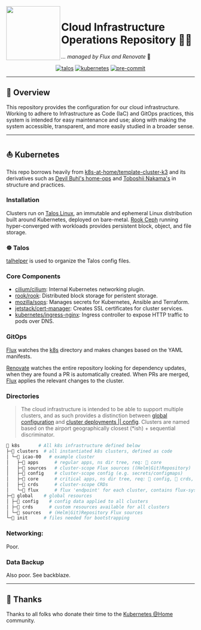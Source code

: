 <img src="https://camo.githubusercontent.com/5b298bf6b0596795602bd771c5bddbb963e83e0f/68747470733a2f2f692e696d6775722e636f6d2f7031527a586a512e706e67" align="left" width="144px" height="144px"/>

# Cloud Infrastructure Operations Repository 🐱‍💻
_... managed by Flux and Renovate_ 🤖

<div align="center">

[![talos](https://img.shields.io/badge/talos-v1.1.2-brightgreen?style=for-the-badge&logo=linux&logoColor=white)](https://www.talos.dev/)
[![kubernetes](https://img.shields.io/badge/kubernetes-v1.24.3-brightgreen?style=for-the-badge&logo=kubernetes&logoColor=white)](https://kubernetes.io/)
[![pre-commit](https://img.shields.io/badge/pre--commit-enabled-brightgreen?logo=pre-commit&logoColor=white&style=for-the-badge)](https://github.com/pre-commit/pre-commit)

</div>

---

## 📖 Overview

This repository provides the configuration for our cloud infrastructure. Working to adhere to Infrastructure as Code (IaC) and GitOps practices, this system is intended for easy maintenance and use; along with making the system accessible, transparent, and more easily studied in a broader sense.

---

## ⛵ Kubernetes

This repo borrows heavily from [k8s-at-home/template-cluster-k3](https://github.com/k8s-at-home/template-cluster-k3s) and its derivatives such as [Devil Buhl's home-ops](https://github.com/onedr0p/home-ops) and [Toboshii Nakama's](https://github.com/toboshii/home-ops) in structure and practices.

### Installation

Clusters run on [Talos Linux](https://talos.dev/), an immutable and ephemeral Linux distribution built around Kubernetes, deployed on bare-metal. [Rook Ceph](https://rook.io/) running hyper-converged with workloads provides persistent block, object, and file storage.

### ☸️ Talos

[talhelper](https://github.com/budimanjojo/talhelper) is used to organize the Talos config files.

### Core Components

- [cilium/cilium](https://github.com/cilium/cilium): Internal Kubernetes networking plugin.
- [rook/rook](https://github.com/rook/rook): Distributed block storage for peristent storage.
- [mozilla/sops](https://toolkit.fluxcd.io/guides/mozilla-sops/): Manages secrets for Kubernetes, Ansible and Terraform.
- [jetstack/cert-manager](https://cert-manager.io/docs/): Creates SSL certificates for cluster services.
- [kubernetes/ingress-nginx](https://github.com/kubernetes/ingress-nginx/): Ingress controller to expose HTTP traffic to pods over DNS.

### GitOps

[Flux](https://github.com/fluxcd/flux2) watches the [k8s](./k8s/) directory and makes changes based on the YAML manifests.

[Renovate](https://github.com/renovatebot/renovate) watches the entire repository looking for dependency updates, when they are found a PR is automatically created. When PRs are merged, [Flux](https://github.com/fluxcd/flux2) applies the relevant changes to the cluster.

### Directories

> The cloud infrastructure is intended to be able to support multiple clusters, and as such provides a distinction between [global configuration](./k8s/global/) and [cluster deployments || config](./k8s/clusters/). Clusters are named based on the airport geographically closest (\*ish) + sequential discriminator.

```sh
📁 k8s       # All k8s infrastructure defined below
├─📁 clusters  # all instantiated k8s clusters, defined as code
│ └─📁 icao-00   # example cluster
│   ├─📁 apps      # regular apps, ns dir tree, req: 📁 core
│   ├─📁 sources   # cluster-scope Flux sources ((Helm|Git)Repository)
│   ├─📁 config    # cluster-scope config (e.g. secrets/configmaps)
│   ├─📁 core      # critical apps, ns dir tree, req: 📁 config, 📁 crds, 📁 sources
│   ├─📁 crds      # cluster-scope CRDs
│   └─📁 flux      # flux 'endpoint' for each cluster, contains flux-system dir
├─📁 global    # global resources
│ ├─📁 config    # config data applied to all clusters
│ ├─📁 crds      # custom resources available for all clusters
│ └─📁 sources   # (Helm|Git)Repository Flux sources
└─📁 init      # files needed for bootstrapping
```


### Networking:

Poor.

### Data Backup

Also poor. See backblaze.


---

## 🤝 Thanks

Thanks to all folks who donate their time to the [Kubernetes @Home](https://github.com/k8s-at-home/) community.
